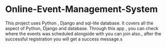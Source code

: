 # Online-Event-Management-System
This project uses Python , Django and sql-lite database. It covers all the aspect of Python, Django and database. Through this app , you can check where the events was scheduled alongside with you can join also., after the successful registration you will get a success message.s
